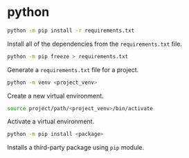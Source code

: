 # python

```bash
python -m pip install -r requirements.txt
```

Install all of the dependencies from the `requirements.txt` file.

```bash
python -m pip freeze > requirements.txt
```

Generate a `requirements.txt` file for a project.

```bash
python -m venv <project_venv>
```

Create a new virtual environment.

```bash
source project/path/<project_venv>/bin/activate
```

Activate a virtual environment.

```bash
python -m pip install <package>
```

Installs a third-party package using `pip` module.
